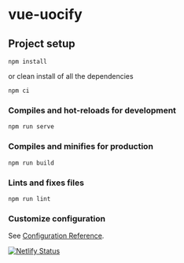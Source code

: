 # vue-uocify

## Project setup
```
npm install
```
or clean install of all the dependencies
```
npm ci
```

### Compiles and hot-reloads for development
```
npm run serve
```

### Compiles and minifies for production
```
npm run build
```

### Lints and fixes files
```
npm run lint
```

### Customize configuration
See [Configuration Reference](https://cli.vuejs.org/config/).

[![Netlify Status](https://api.netlify.com/api/v1/badges/418fd41c-eee0-4f1e-a841-c0fd338f44b5/deploy-status)](https://app.netlify.com/sites/uocify-nataliajusticia/deploys)
